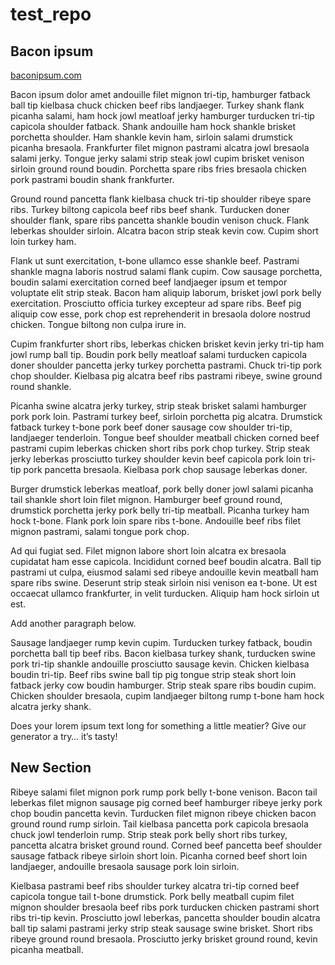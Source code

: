 # test_repo

## Bacon ipsum

[baconipsum.com](https://baconipsum.com/)

Bacon ipsum dolor amet andouille filet mignon tri-tip, hamburger fatback ball tip kielbasa chuck chicken beef ribs landjaeger. Turkey shank flank picanha salami, ham hock jowl meatloaf jerky hamburger turducken tri-tip capicola shoulder fatback. Shank andouille ham hock shankle brisket porchetta shoulder. Ham shankle kevin ham, sirloin salami drumstick picanha bresaola. Frankfurter filet mignon pastrami alcatra jowl bresaola salami jerky. Tongue jerky salami strip steak jowl cupim brisket venison sirloin ground round boudin. Porchetta spare ribs fries bresaola chicken pork pastrami boudin shank frankfurter.

Ground round pancetta flank kielbasa chuck tri-tip shoulder ribeye spare ribs. Turkey biltong capicola beef ribs beef shank. Turducken doner shoulder flank, spare ribs pancetta shankle boudin venison chuck. Flank leberkas shoulder sirloin. Alcatra bacon strip steak kevin cow. Cupim short loin turkey ham.

Flank ut sunt exercitation, t-bone ullamco esse shankle beef. Pastrami shankle magna laboris nostrud salami flank cupim. Cow sausage porchetta, boudin salami exercitation corned beef landjaeger ipsum et tempor voluptate elit strip steak. Bacon ham aliquip laborum, brisket jowl pork belly exercitation. Prosciutto officia turkey excepteur ad spare ribs. Beef pig aliquip cow esse, pork chop est reprehenderit in bresaola dolore nostrud chicken. Tongue biltong non culpa irure in.

Cupim frankfurter short ribs, leberkas chicken brisket kevin jerky tri-tip ham jowl rump ball tip. Boudin pork belly meatloaf salami turducken capicola doner shoulder pancetta jerky turkey porchetta pastrami. Chuck tri-tip pork chop shoulder. Kielbasa pig alcatra beef ribs pastrami ribeye, swine ground round shankle.

Picanha swine alcatra jerky turkey, strip steak brisket salami hamburger pork pork loin. Pastrami turkey beef, sirloin porchetta pig alcatra. Drumstick fatback turkey t-bone pork beef doner sausage cow shoulder tri-tip, landjaeger tenderloin. Tongue beef shoulder meatball chicken corned beef pastrami cupim leberkas chicken short ribs pork chop turkey. Strip steak jerky leberkas prosciutto turkey shoulder kevin beef capicola pork loin tri-tip pork pancetta bresaola. Kielbasa pork chop sausage leberkas doner.

Burger drumstick leberkas meatloaf, pork belly doner jowl salami picanha tail shankle short loin filet mignon. Hamburger beef ground round, drumstick porchetta jerky pork belly tri-tip meatball. Picanha turkey ham hock t-bone. Flank pork loin spare ribs t-bone. Andouille beef ribs filet mignon pastrami, salami tongue pork chop.

Ad qui fugiat sed. Filet mignon labore short loin alcatra ex bresaola cupidatat ham esse capicola. Incididunt corned beef boudin alcatra. Ball tip pastrami ut culpa, eiusmod salami sed ribeye andouille kevin meatball ham spare ribs swine. Deserunt strip steak sirloin nisi venison ea t-bone. Ut est occaecat ullamco frankfurter, in velit turducken. Aliquip ham hock sirloin ut est.

Add another paragraph below.

Sausage landjaeger rump kevin cupim. Turducken turkey fatback, boudin porchetta ball tip beef ribs. Bacon kielbasa turkey shank, turducken swine pork tri-tip shankle andouille prosciutto sausage kevin. Chicken kielbasa boudin tri-tip. Beef ribs swine ball tip pig tongue strip steak short loin fatback jerky cow boudin hamburger. Strip steak spare ribs boudin cupim. Chicken shoulder bresaola, cupim landjaeger biltong rump t-bone ham hock alcatra jerky shank.

Does your lorem ipsum text long for something a little meatier? Give our generator a try… it’s tasty!

## New Section

Ribeye salami filet mignon pork rump pork belly t-bone venison. Bacon tail leberkas filet mignon sausage pig corned beef hamburger ribeye jerky pork chop boudin pancetta kevin. Turducken filet mignon ribeye chicken bacon ground round rump sirloin. Tail kielbasa pancetta pork capicola bresaola chuck jowl tenderloin rump. Strip steak pork belly short ribs turkey, pancetta alcatra brisket ground round. Corned beef pancetta beef shoulder sausage fatback ribeye sirloin short loin. Picanha corned beef short loin landjaeger, andouille bresaola sausage pork loin sirloin.

Kielbasa pastrami beef ribs shoulder turkey alcatra tri-tip corned beef capicola tongue tail t-bone drumstick. Pork belly meatball cupim filet mignon shoulder bresaola beef ribs pork turducken chicken pastrami short ribs tri-tip kevin. Prosciutto jowl leberkas, pancetta shoulder boudin alcatra ball tip salami pastrami jerky strip steak sausage swine brisket. Short ribs ribeye ground round bresaola. Prosciutto jerky brisket ground round, kevin picanha meatball.
